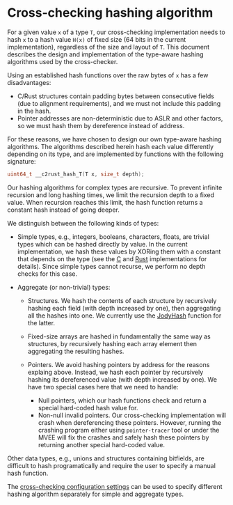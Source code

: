 # Cross-checking hashing algorithm
For a given value `x` of a type `T`, our cross-checking implementation needs to hash `x` to a hash value `H(x)` of fixed size 
(64 bits in the current implementation), regardless of the size and layout of `T`.
This document describes the design and implementation of the type-aware hashing algorithms used by the cross-checker.

Using an established hash functions over the raw bytes of `x` has a few disadvantages:
 * C/Rust structures contain padding bytes between consecutive fields (due to alignment requirements), and we must not include this padding in the hash.
 * Pointer addresses are non-deterministic due to ASLR and other factors, so we must hash them by dereference instead of address.

For these reasons, we have chosen to design our own type-aware hashing algorithms.
The algorithms described herein hash each value differently depending on its type, and are implemented by functions with the following signature:
```C
uint64_t __c2rust_hash_T(T x, size_t depth);
```
Our hashing algorithms for complex types are recursive.
To prevent infinite recursion and long hashing times, we limit the recursion depth to a fixed value.
When recursion reaches this limit, the hash function returns a constant hash instead of going deeper.

We distinguish between the following kinds of types:
  * Simple types, e.g., integers, booleans, characters, floats, are trivial types which can be hashed directly by value.
  In the current implementation, we hash these values by XORing them with a constant that depends on the type
  (see the [C](../cross-checks/c-checks/clang-plugin/runtime/hash.c) and [Rust](../cross-checks/rust-checks/runtime/src/hash/simple.rs) implementations for details).
  Since simple types cannot recurse, we perform no depth checks for this case.
 
  * Aggregate (or non-trivial) types:
    * Structures. We hash the contents of each structure by recursively hashing each field (with depth increased by one), then aggregating all the hashes into one. We currently use the [JodyHash](https://libraries.io/github/jbruchon/jodyhash) function for the latter.

    * Fixed-size arrays are hashed in fundamentally the same way as structures, by recursively hashing each array element then aggregating the resulting hashes.

    * Pointers. We avoid hashing pointers by address for the reasons explaing above.
    Instead, we hash each pointer by recursively hashing its dereferenced value (with depth increased by one).
    We have two special cases here that we need to handle:
      * Null pointers, which our hash functions check and return a special hard-coded hash value for.
      * Non-null invalid pointers. Our cross-checking implementation will crash when dereferencing these pointers.
      However, running the crashing program either using `pointer-tracer` tool or under the MVEE will fix the crashes and safely hash these pointers by returning another special hard-coded value.
    
Other data types, e.g., unions and structures containing bitfields, are difficult to hash programatically and require the user to specify a manual hash function.

The [cross-checking configuration settings](cross-check-config.md) can be used to specify different hashing algorithm separately for simple and aggregate types.
